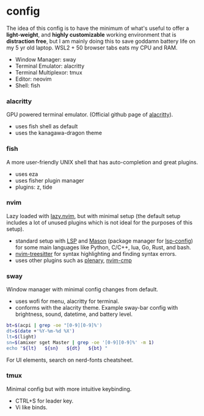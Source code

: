 # config
The idea of this config is to have the minimum of what's useful to offer a **light-weight**, and **highly 
customizable** working environment that is **distraction free**, but I am mainly doing this to save goddamn battery 
life on my 5 yr old laptop. WSL2 + 50 browser tabs eats my CPU and RAM.  
- Window Manager: sway
- Terminal Emulator: alacritty
- Terminal Multiplexor: tmux
- Editor: neovim
- Shell: fish

### alacritty
GPU powered terminal emulator.
(Official github page of [alacritty](https://github.com/alacritty/alacritty)).
- uses fish shell as default
- uses the kanagawa-dragon theme

### fish
A more user-friendly UNIX shell that has auto-completion and great plugins.
- uses eza
- uses fisher plugin manager
- plugins: z, tide

### nvim
Lazy loaded with [lazy.nvim](https://github.com/LazyVim/LazyVim), but with minimal setup (the default setup 
includes a lot of unused plugins which is not ideal for the purposes of this setup).
- standard setup with [LSP](https://github.com/neovim/nvim-lspconfig) and [Mason](https://github.com/williamboman/mason.nvim) (package manager for [lsp-config](https://github.com/neovim/nvim-lspconfig)) for some main languages like Python, C/C++, lua, Go, Rust, and bash.
- [nvim-treesitter](https://github.com/nvim-treesitter/nvim-treesitter) for syntax highlighting and finding 
syntax errors.
- uses other plugins such as [plenary](https://github.com/nvim-lua/plenary.nvim), [nvim-cmp](https://github.com/hrsh7th/nvim-cmp)

### sway
Window manager with minimal config changes from default.
- uses wofi for menu, alacritty for terminal.
- conforms with the alacrity theme.
Example sway-bar config with brightness, sound, datetime, and battery level.
``` bash
bt=$(acpi | grep -oe "[0-9][0-9]%')
dt=$(date +'%Y-%m-%d %X')
lt=$(light)
sn=$(amixer sget Master | grep -oe '[0-9][0-9]%' -m 1)
echo "${lt}   ${sn}   ${dt}   ${bt} "
```
For UI elements, search on nerd-fonts cheatsheet.

### tmux
Minimal config but with more intuitive keybinding.
- CTRL+S for leader key.
- Vi like binds.
